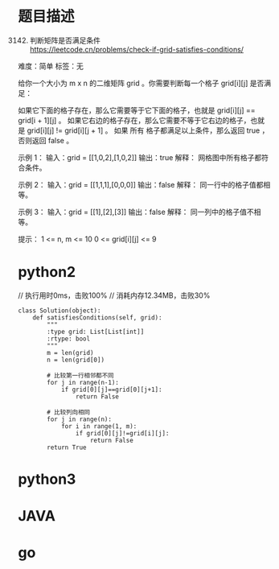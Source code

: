# 题目描述

3142. 判断矩阵是否满足条件  
https://leetcode.cn/problems/check-if-grid-satisfies-conditions/  

难度：简单
标签：无

给你一个大小为 m x n 的二维矩阵 grid 。你需要判断每一个格子 grid[i][j] 是否满足：

如果它下面的格子存在，那么它需要等于它下面的格子，也就是 grid[i][j] == grid[i + 1][j] 。
如果它右边的格子存在，那么它需要不等于它右边的格子，也就是 grid[i][j] != grid[i][j + 1] 。
如果 所有 格子都满足以上条件，那么返回 true ，否则返回 false 。

示例 1：
输入：grid = [[1,0,2],[1,0,2]]
输出：true
解释：
网格图中所有格子都符合条件。

示例 2：
输入：grid = [[1,1,1],[0,0,0]]
输出：false
解释：
同一行中的格子值都相等。

示例 3：
输入：grid = [[1],[2],[3]]
输出：false
解释：
同一列中的格子值不相等。

提示：
1 <= n, m <= 10
0 <= grid[i][j] <= 9

# python2

// 执行用时0ms，击败100%
// 消耗内存12.34MB，击败30%
```
class Solution(object):
    def satisfiesConditions(self, grid):
        """
        :type grid: List[List[int]]
        :rtype: bool
        """
        m = len(grid)
        n = len(grid[0])

        # 比较第一行相邻都不同
        for j in range(n-1):
            if grid[0][j]==grid[0][j+1]:
                return False
        
        # 比较列向相同
        for j in range(n):
            for i in range(1, m):
                if grid[0][j]!=grid[i][j]:
                    return False
        return True
```

# python3 

# JAVA

# go
